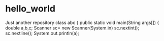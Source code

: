 # hello_world
Just another repository
class abc
{
   public static void main(String args[])
   { 
       double a,b,c;
       Scanner sc= new Scanner(System.in)
       sc.nextint();
       sc.nextline();
       System.out.println(a);
       
      
